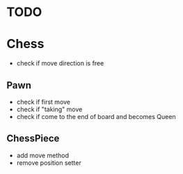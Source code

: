 # TODO

# Chess
- check if move direction is free

## Pawn
- check if first move
- check if "taking" move
- check if come to the end of board and becomes Queen

##  ChessPiece
- add move method
- remove position setter